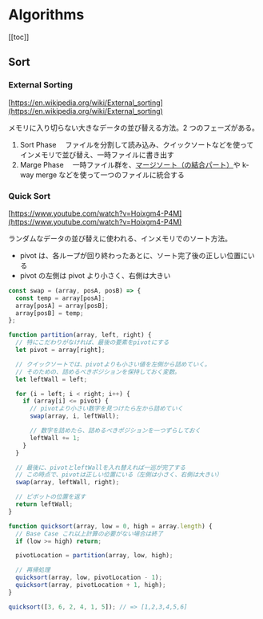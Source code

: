 # Algorithms

[[toc]]

## Sort

### External Sorting

[https://en.wikipedia.org/wiki/External_sorting](https://en.wikipedia.org/wiki/External_sorting)

メモリに入り切らない大きなデータの並び替える方法。2 つのフェーズがある。

1. Sort Phase 　ファイルを分割して読み込み、クイックソートなどを使ってインメモリで並び替え、一時ファイルに書き出す
2. Marge Phase 　一時ファイル群を、[マージソート（の結合パート）](https://www.w3resource.com/javascript-exercises/searching-and-sorting-algorithm/searching-and-sorting-algorithm-exercise-2.php)や k-way merge などを使って一つのファイルに統合する

### Quick Sort

[https://www.youtube.com/watch?v=Hoixgm4-P4M](https://www.youtube.com/watch?v=Hoixgm4-P4M)

ランダムなデータの並び替えに使われる、インメモリでのソート方法。

- pivot は、各ループが回り終わったあとに、ソート完了後の正しい位置にいる
- pivot の左側は pivot より小さく、右側は大きい

```js
const swap = (array, posA, posB) => {
  const temp = array[posA];
  array[posA] = array[posB];
  array[posB] = temp;
};

function partition(array, left, right) {
  // 特にこだわりがなければ、最後の要素をpivotにする
  let pivot = array[right];

  // クイックソートでは、pivotよりも小さい値を左側から詰めていく。
  // そのための、詰めるべきポジションを保持しておく変数。
  let leftWall = left;

  for (i = left; i < right; i++) {
    if (array[i] <= pivot) {
      // pivotより小さい数字を見つけたら左から詰めていく
      swap(array, i, leftWall);

      // 数字を詰めたら、詰めるべきポジションを一つずらしておく
      leftWall += 1;
    }
  }

  // 最後に、pivotとleftWallを入れ替えれば一巡が完了する
  // この時点で、pivotは正しい位置にいる（左側は小さく、右側は大きい）
  swap(array, leftWall, right);

  // ピボットの位置を返す
  return leftWall;
}

function quicksort(array, low = 0, high = array.length) {
  // Base Case これ以上計算の必要がない場合は終了
  if (low >= high) return;

  pivotLocation = partition(array, low, high);

  // 再帰処理
  quicksort(array, low, pivotLocation - 1);
  quicksort(array, pivotLocation + 1, high);
}

quicksort([3, 6, 2, 4, 1, 5]); // => [1,2,3,4,5,6]
```
